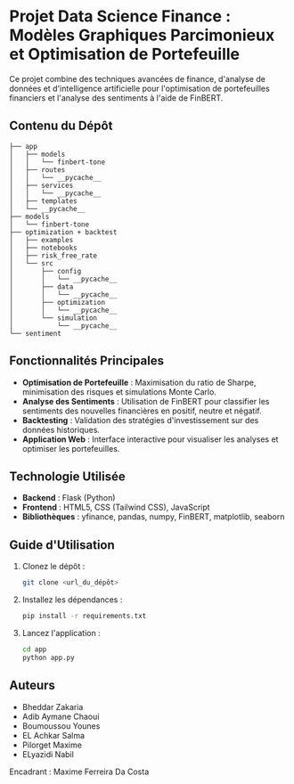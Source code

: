 # Projet Data Science Finance : Modèles Graphiques Parcimonieux et Optimisation de Portefeuille

Ce projet combine des techniques avancées de finance, d'analyse de données et d'intelligence artificielle pour l'optimisation de portefeuilles financiers et l'analyse des sentiments à l'aide de FinBERT.

## Contenu du Dépôt

```
├── app
│   ├── models
│   │   └── finbert-tone
│   ├── routes
│   │   └── __pycache__
│   ├── services
│   │   └── __pycache__
│   ├── templates
│   └── __pycache__
├── models
│   └── finbert-tone
├── optimization + backtest
│   ├── examples
│   ├── notebooks
│   ├── risk_free_rate
│   └── src
│       ├── config
│       │   └── __pycache__
│       ├── data
│       │   └── __pycache__
│       ├── optimization
│       │   └── __pycache__
│       └── simulation
│           └── __pycache__
└── sentiment
```

## Fonctionnalités Principales

- **Optimisation de Portefeuille** : Maximisation du ratio de Sharpe, minimisation des risques et simulations Monte Carlo.
- **Analyse des Sentiments** : Utilisation de FinBERT pour classifier les sentiments des nouvelles financières en positif, neutre et négatif.
- **Backtesting** : Validation des stratégies d'investissement sur des données historiques.
- **Application Web** : Interface interactive pour visualiser les analyses et optimiser les portefeuilles.

## Technologie Utilisée

- **Backend** : Flask (Python)
- **Frontend** : HTML5, CSS (Tailwind CSS), JavaScript
- **Bibliothèques** : yfinance, pandas, numpy, FinBERT, matplotlib, seaborn

## Guide d'Utilisation

1. Clonez le dépôt :
   ```bash
   git clone <url_du_dépôt>
   ```
2. Installez les dépendances :
   ```bash
   pip install -r requirements.txt
   ```
3. Lancez l'application :
   ```bash
   cd app
   python app.py
   ```

## Auteurs

- Bheddar Zakaria
- Adib Aymane Chaoui
- Boumoussou Younes
- EL Achkar Salma
- Pilorget Maxime
- ELyazidi Nabil

Encadrant : Maxime Ferreira Da Costa
